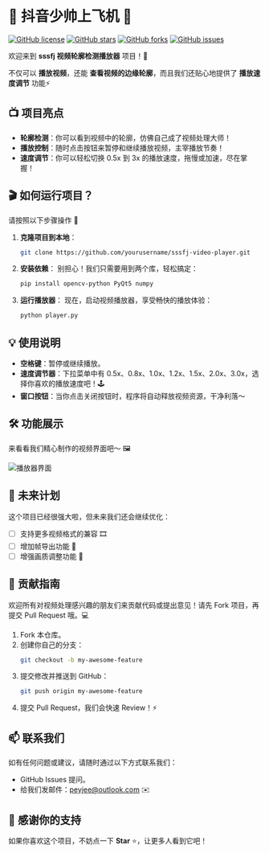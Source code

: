 # 🎥 抖音少帅上飞机 🚀

[![GitHub license](https://img.shields.io/github/license/Peyjee-W/sssfj)](https://github.com/Peyjee-W/sssfj/blob/main/LICENSE)
[![GitHub stars](https://img.shields.io/github/stars/Peyjee-W/sssfj)](https://github.com/Peyjee-W/sssfj/stargazers)
[![GitHub forks](https://img.shields.io/github/forks/Peyjee-W/sssfj)](https://github.com/Peyjee-W/sssfj/network)
[![GitHub issues](https://img.shields.io/github/issues/Peyjee-W/sssfj)](https://github.com/Peyjee-W/sssfj/issues)

欢迎来到 **sssfj 视频轮廓检测播放器** 项目！🎉

不仅可以 **播放视频**，还能 **查看视频的边缘轮廓**，而且我们还贴心地提供了 **播放速度调节** 功能⚡

## 📺 项目亮点
- **轮廓检测**：你可以看到视频中的轮廓，仿佛自己成了视频处理大师！
- **播放控制**：随时点击按钮来暂停和继续播放视频，主宰播放节奏！
- **速度调节**：你可以轻松切换 0.5x 到 3x 的播放速度，拖慢或加速，尽在掌握！
  

## 🎬 如何运行项目？
请按照以下步骤操作 🎈

1. **克隆项目到本地**：
    ```bash
    git clone https://github.com/yourusername/sssfj-video-player.git
    ```
2. **安装依赖**：
    别担心！我们只需要用到两个库，轻松搞定：
    ```bash
    pip install opencv-python PyQt5 numpy
    ```
3. **运行播放器**：
    现在，启动视频播放器，享受畅快的播放体验：
    ```bash
    python player.py
    ```

## 💡 使用说明
- **空格键**：暂停或继续播放。
- **速度调节器**：下拉菜单中有 0.5x、0.8x、1.0x、1.2x、1.5x、2.0x、3.0x，选择你喜欢的播放速度吧！🕹️
- **窗口按钮**：当你点击关闭按钮时，程序将自动释放视频资源，干净利落～

## 🛠 功能展示
来看看我们精心制作的视频界面吧～ 🖼️

![播放器界面](https://kk.clock8863.com/d/one/%E5%9B%BE%E5%BA%8A/blog/sssfj.png)

## 🤔 未来计划
这个项目已经很强大啦，但未来我们还会继续优化：
- [ ] 支持更多视频格式的兼容 🎞️
- [ ] 增加帧导出功能 📸
- [ ] 增强画质调整功能 🌈

## 👫 贡献指南
欢迎所有对视频处理感兴趣的朋友们来贡献代码或提出意见！请先 Fork 项目，再提交 Pull Request 哦。💻

1. Fork 本仓库。
2. 创建你自己的分支：
    ```bash
    git checkout -b my-awesome-feature
    ```
3. 提交修改并推送到 GitHub：
    ```bash
    git push origin my-awesome-feature
    ```
4. 提交 Pull Request，我们会快速 Review！⚡

## 📫 联系我们
如有任何问题或建议，请随时通过以下方式联系我们：
- GitHub Issues 提问。
- 给我们发邮件：peyjee@outlook.com ✉️

## 🌟 感谢你的支持
如果你喜欢这个项目，不妨点一下 **Star** ⭐，让更多人看到它吧！
